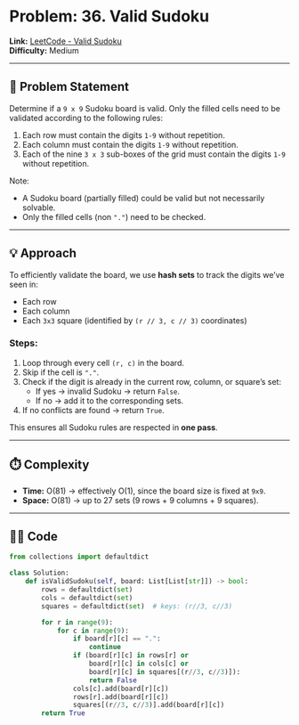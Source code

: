 # Problem: 36. Valid Sudoku

**Link:** [LeetCode - Valid Sudoku](https://leetcode.com/problems/valid-sudoku/)  
**Difficulty:** Medium  

---

## 📝 Problem Statement
Determine if a `9 x 9` Sudoku board is valid. Only the filled cells need to be validated according to the following rules:  

1. Each row must contain the digits `1-9` without repetition.  
2. Each column must contain the digits `1-9` without repetition.  
3. Each of the nine `3 x 3` sub-boxes of the grid must contain the digits `1-9` without repetition.  

Note:  
- A Sudoku board (partially filled) could be valid but not necessarily solvable.  
- Only the filled cells (non `"."`) need to be checked.  

---

## 💡 Approach

To efficiently validate the board, we use **hash sets** to track the digits we’ve seen in:  

- Each row  
- Each column  
- Each `3x3` square (identified by `(r // 3, c // 3)` coordinates)  

### Steps:
1. Loop through every cell `(r, c)` in the board.  
2. Skip if the cell is `"."`.  
3. Check if the digit is already in the current row, column, or square’s set:  
   - If yes → invalid Sudoku → return `False`.  
   - If no → add it to the corresponding sets.  
4. If no conflicts are found → return `True`.  

This ensures all Sudoku rules are respected in **one pass**.  

---

## ⏱️ Complexity
- **Time:** O(81) → effectively O(1), since the board size is fixed at `9x9`.  
- **Space:** O(81) → up to 27 sets (9 rows + 9 columns + 9 squares).  

---

## 🧑‍💻 Code

```python
from collections import defaultdict

class Solution:
    def isValidSudoku(self, board: List[List[str]]) -> bool:
        rows = defaultdict(set)
        cols = defaultdict(set)
        squares = defaultdict(set)  # keys: (r//3, c//3)

        for r in range(9):
            for c in range(9):
                if board[r][c] == ".":
                    continue
                if (board[r][c] in rows[r] or 
                    board[r][c] in cols[c] or 
                    board[r][c] in squares[(r//3, c//3)]):
                    return False
                cols[c].add(board[r][c])
                rows[r].add(board[r][c])
                squares[(r//3, c//3)].add(board[r][c])
        return True